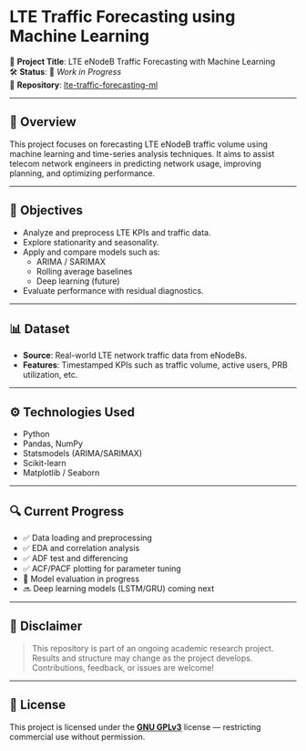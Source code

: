 # LTE Traffic Forecasting using Machine Learning

📡 **Project Title**: LTE eNodeB Traffic Forecasting with Machine Learning  
🛠️ **Status**: 🚧 *Work in Progress*  
📁 **Repository**: [lte-traffic-forecasting-ml](https://github.com/Aibrahem1/lte-traffic-forecasting-ml)

---

## 📘 Overview

This project focuses on forecasting LTE eNodeB traffic volume using machine learning and time-series analysis techniques. It aims to assist telecom network engineers in predicting network usage, improving planning, and optimizing performance.

---

## 🧠 Objectives

- Analyze and preprocess LTE KPIs and traffic data.
- Explore stationarity and seasonality.
- Apply and compare models such as:
  - ARIMA / SARIMAX
  - Rolling average baselines
  - Deep learning (future)
- Evaluate performance with residual diagnostics.

---

## 📊 Dataset

- **Source**: Real-world LTE network traffic data from eNodeBs.
- **Features**: Timestamped KPIs such as traffic volume, active users, PRB utilization, etc.

---

## ⚙️ Technologies Used

- Python
- Pandas, NumPy
- Statsmodels (ARIMA/SARIMAX)
- Scikit-learn
- Matplotlib / Seaborn

---

## 🔍 Current Progress

- ✅ Data loading and preprocessing  
- ✅ EDA and correlation analysis  
- ✅ ADF test and differencing  
- ✅ ACF/PACF plotting for parameter tuning  
- 🔄 Model evaluation in progress  
- 🔜 Deep learning models (LSTM/GRU) coming next

---

## 🚧 Disclaimer

> This repository is part of an ongoing academic research project. Results and structure may change as the project develops. Contributions, feedback, or issues are welcome!

---

## 📄 License

This project is licensed under the **[GNU GPLv3](https://www.gnu.org/licenses/gpl-3.0.en.html)** license — restricting commercial use without permission.
